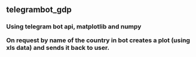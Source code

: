 <h2> telegrambot_gdp </h2>
<p><h3>Using telegram bot api, matplotlib and numpy</p>
On request by name of the country in bot creates a plot (using xls data) and sends it back to user.</h3>
